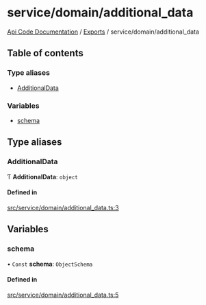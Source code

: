 # service/domain/additional\_data
 
[Api Code Documentation](../README.md) / [Exports](../modules.md) / service/domain/additional\_data

## Table of contents

### Type aliases

- [AdditionalData](service_domain_additional_data.md#additionaldata)

### Variables

- [schema](service_domain_additional_data.md#schema)

## Type aliases

### AdditionalData

Ƭ **AdditionalData**: `object`

#### Defined in

[src/service/domain/additional_data.ts:3](https://github.com/openkfw/TruBudget/blob/f6ee764/api/src/service/domain/additional_data.ts#L3)

## Variables

### schema

• `Const` **schema**: `ObjectSchema`

#### Defined in

[src/service/domain/additional_data.ts:5](https://github.com/openkfw/TruBudget/blob/f6ee764/api/src/service/domain/additional_data.ts#L5)
